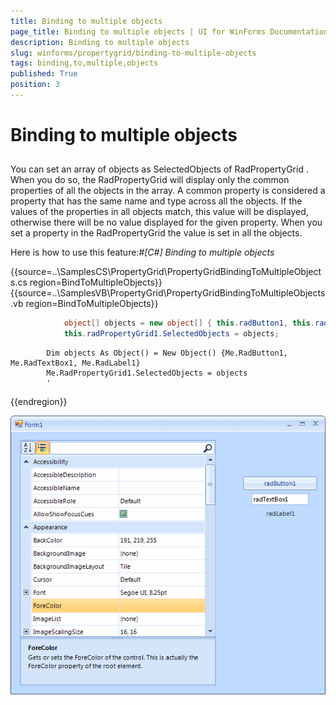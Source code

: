 ```yaml
---
title: Binding to multiple objects
page_title: Binding to multiple objects | UI for WinForms Documentation
description: Binding to multiple objects
slug: winforms/propertygrid/binding-to-multiple-objects
tags: binding,to,multiple,objects
published: True
position: 3
---
```


# Binding to multiple objects



## 

You can set an array of objects as SelectedObjects of RadPropertyGrid . When you do so,
	        the RadPropertyGrid will display only the common properties of all the objects in the array. 
	        A common property is considered a property that has the same name and type across all 
	        the objects. If the values of the properties in all objects match, this value will be 
	        displayed, otherwise there will be no value displayed for the given property. When you 
	        set a property in the RadPropertyGrid the value is set in all the objects.
        

Here is how to use this feature:#_[C#] Binding to multiple objects_

	



{{source=..\SamplesCS\PropertyGrid\PropertyGridBindingToMultipleObjects.cs region=BindToMultipleObjects}} 
{{source=..\SamplesVB\PropertyGrid\PropertyGridBindingToMultipleObjects.vb region=BindToMultipleObjects}} 

````C#
            object[] objects = new object[] { this.radButton1, this.radTextBox1, this.radLabel1 };
            this.radPropertyGrid1.SelectedObjects = objects;
````
````VB.NET
        Dim objects As Object() = New Object() {Me.RadButton1, Me.RadTextBox1, Me.RadLabel1}
        Me.RadPropertyGrid1.SelectedObjects = objects
        '
````

{{endregion}} 


![propertygrid-bindiing-to-multiple-objects 001](images/propertygrid-bindiing-to-multiple-objects001.png)
